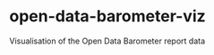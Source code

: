 open-data-barometer-viz
=======================

Visualisation of the Open Data Barometer report data

